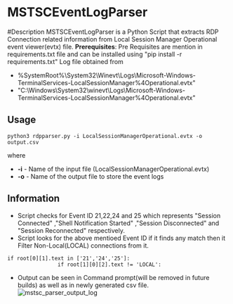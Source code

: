 # MSTSCEventLogParser
#Description
MSTSCEventLogParser is a Python Script that extracts RDP Connection related information from  Local Session Manager Operational event viewer(evtx) file. 
**Prerequisites**:
Pre Requisites are mention in requirements.txt file and can be installed using "pip install -r requirements.txt"
Log file obtained from 
* %SystemRoot%\System32\Winevt\Logs\Microsoft-Windows-TerminalServices-LocalSessionManager%4Operational.evtx"
* "C:\Windows\System32\winevt\Logs\Microsoft-Windows-TerminalServices-LocalSessionManager%4Operational.evtx"

## Usage
```shell
python3 rdpparser.py -i LocalSessionManagerOperational.evtx -o output.csv
```

where
* **-i** - Name of the input file (LocalSessionManagerOperational.evtx)
* **-o** - Name of the output file to store the event logs


## Information
* Script checks for Event ID 21,22,24 and 25 which represents "Session Connected" ,"Shell Notification Started" ,"Session Disconnected" and "Session Reconnected" respectively.
* Script looks for the above mentioed Event ID if it finds any match then it Filter Non-Local(LOCAL) connections from it.

```shell
if root[0][1].text in ['21','24','25']:
                if root[1][0][2].text != 'LOCAL':
```
* Output can be seen in Command prompt(will be removed in future builds) as well as in newly generated csv file.
![mstsc_parser_output_log](https://user-images.githubusercontent.com/61400637/95047909-82c2cc00-0704-11eb-9ae3-edecbe20aeb0.png)
